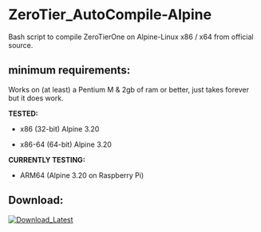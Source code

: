 # ZeroTier_AutoCompile-Alpine

Bash script to compile ZeroTierOne on Alpine-Linux x86 / x64 from official source.


## minimum requirements:

Works on (at least) a Pentium M & 2gb of ram or better, just takes forever but it does work.


**TESTED:**

- x86 (32-bit) Alpine 3.20

- x86-64 (64-bit) Alpine 3.20

**CURRENTLY TESTING:**

- ARM64 (Alpine 3.20 on Raspberry Pi) 


## Download:

<p> 
  <a href="https://github.com/ConzZah/ZT_autocomp-4ALPINE/archive/refs/heads/main.zip">
    <img alt="Download_Latest" src="https://img.shields.io/badge/download-latest-0688CB.svg">
  </a>
</p>
